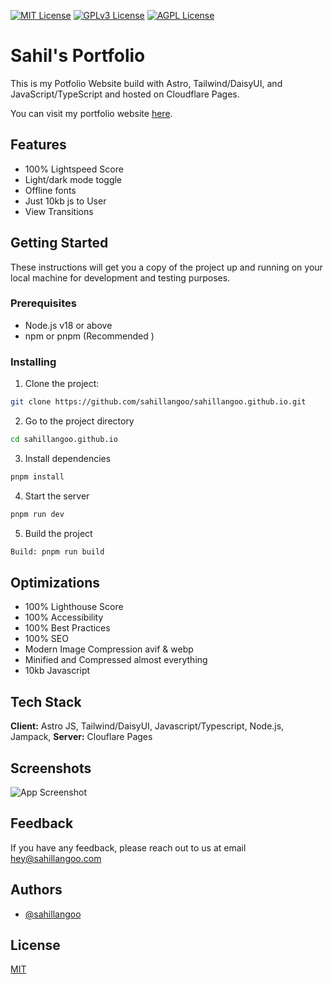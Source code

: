 [![MIT License](https://img.shields.io/badge/License-MIT-green.svg)](https://choosealicense.com/licenses/mit/)
[![GPLv3 License](https://img.shields.io/badge/License-GPL%20v3-yellow.svg)](https://opensource.org/licenses/)
[![AGPL License](https://img.shields.io/badge/license-AGPL-blue.svg)](http://www.gnu.org/licenses/agpl-3.0)


# Sahil's Portfolio

This is my Potfolio Website build with Astro, Tailwind/DaisyUI, and JavaScript/TypeScript and hosted on Cloudflare Pages.

You can visit my portfolio website [here](https://sahillangoo.com).



## Features

- 100% Lightspeed Score
- Light/dark mode toggle
- Offline fonts
- Just 10kb js to User
- View Transitions


## Getting Started

These instructions will get you a copy of the project up and running on your local machine for development and testing purposes.

### Prerequisites

- Node.js v18 or above
- npm or pnpm (Recommended )

### Installing

1. Clone the project:
```bash
git clone https://github.com/sahillangoo/sahillangoo.github.io.git
```
2. Go to the project directory
```bash
cd sahillangoo.github.io
```
3. Install dependencies
```bash
pnpm install
```
4. Start the server
```bash
pnpm run dev
```
5. Build the project
```bash
Build: pnpm run build
```

## Optimizations

- 100% Lighthouse Score
- 100% Accessibility
- 100% Best Practices
- 100% SEO
- Modern Image Compression avif & webp
- Minified and Compressed almost everything
- 10kb Javascript


## Tech Stack

**Client:** Astro JS,
Tailwind/DaisyUI,
Javascript/Typescript,
Node.js,
Jampack,
**Server:** Clouflare Pages


## Screenshots

![App Screenshot](https://sahillangoo.com/public/images/sahillangoo.com.jpg)


## Feedback

If you have any feedback, please reach out to us at email hey@sahillangoo.com

## Authors

- [@sahillangoo](https://www.github.com/sahillangoo)


## License

[MIT](https://choosealicense.com/licenses/mit/)
